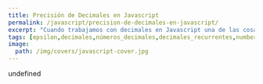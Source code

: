 ```yaml
---
title: Precisión de Decimales en Javascript
permalink: /javascript/precision-de-decimales-en-javascript/
excerpt: "Cuando trabajamos con decimales en Javascript una de las cosas que tenemos que conocer es cómo funciona la precisión de decimales en Javascript y así evitar tener problemas comparando números."
tags: [epsilon,decimales,números_decimales,decimales_recurrentes,number]
image:
  path: /img/covers/javascript-cover.jpg
---
```

undefined